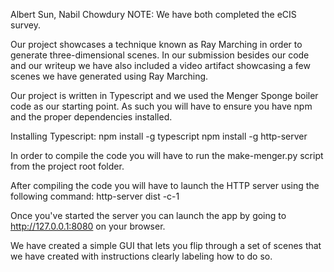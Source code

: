 Albert Sun, Nabil Chowdury
NOTE: We have both completed the eCIS survey.

Our project showcases a technique known as Ray Marching in order to generate three-dimensional scenes.
In our submission besides our code and our writeup we have also included a video artifact showcasing a few scenes we have generated using Ray Marching.

Our project is written in Typescript and we used the Menger Sponge boiler code as our starting point. 
As such you will have to ensure you have npm and the proper dependencies installed.

Installing Typescript:
npm install -g typescript
npm install -g http-server                                                      

In order to compile the code you will have to run the make-menger.py script from the project root folder.

After compiling the code you will have to launch the HTTP server using the following command:
http-server dist -c-1

Once you've started the server you can launch the app by going to http://127.0.0.1:8080 on your browser.

We have created a simple GUI that lets you flip through a set of scenes that we have created 
with instructions clearly labeling how to do so.